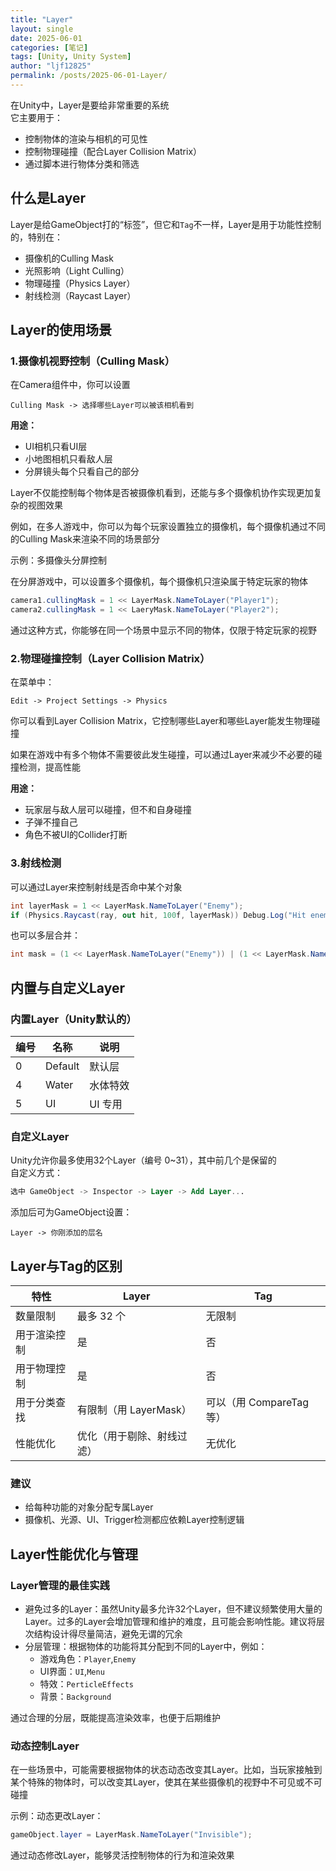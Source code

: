 ```yaml
---
title: "Layer"
layout: single
date: 2025-06-01
categories: [笔记]
tags: [Unity, Unity System]
author: "ljf12825"
permalink: /posts/2025-06-01-Layer/
---
```

在Unity中，Layer是要给非常重要的系统  
它主要用于：
- 控制物体的渲染与相机的可见性
- 控制物理碰撞（配合Layer Collision Matrix）
- 通过脚本进行物体分类和筛选

## 什么是Layer

Layer是给GameObject打的“标签”，但它和`Tag`不一样，Layer是用于功能性控制的，特别在：
- 摄像机的Culling Mask
- 光照影响（Light Culling）
- 物理碰撞（Physics Layer）
- 射线检测（Raycast Layer）

## Layer的使用场景
### 1.摄像机视野控制（Culling Mask）
在Camera组件中，你可以设置

```text
Culling Mask -> 选择哪些Layer可以被该相机看到
```

**用途：**
- UI相机只看UI层
- 小地图相机只看敌人层
- 分屏镜头每个只看自己的部分

Layer不仅能控制每个物体是否被摄像机看到，还能与多个摄像机协作实现更加复杂的视图效果

例如，在多人游戏中，你可以为每个玩家设置独立的摄像机，每个摄像机通过不同的Culling Mask来渲染不同的场景部分

示例：多摄像头分屏控制

在分屏游戏中，可以设置多个摄像机，每个摄像机只渲染属于特定玩家的物体
```cs
camera1.cullingMask = 1 << LayerMask.NameToLayer("Player1");
camera2.cullingMask = 1 << LaeryMask.NameToLayer("Player2");
```
通过这种方式，你能够在同一个场景中显示不同的物体，仅限于特定玩家的视野



### 2.物理碰撞控制（Layer Collision Matrix）
在菜单中：

```nginx
Edit -> Project Settings -> Physics
```

你可以看到Layer Collision Matrix，它控制哪些Layer和哪些Layer能发生物理碰撞

如果在游戏中有多个物体不需要彼此发生碰撞，可以通过Layer来减少不必要的碰撞检测，提高性能

**用途：**
- 玩家层与敌人层可以碰撞，但不和自身碰撞
- 子弹不撞自己
- 角色不被UI的Collider打断

### 3.射线检测
可以通过Layer来控制射线是否命中某个对象

```csharp
int layerMask = 1 << LayerMask.NameToLayer("Enemy");
if (Physics.Raycast(ray, out hit, 100f, layerMask)) Debug.Log("Hit enemy");
```

也可以多层合并：
```csharp
int mask = (1 << LayerMask.NameToLayer("Enemy")) | (1 << LayerMask.NameToLayer("NPC"));
```
## 内置与自定义Layer

### 内置Layer（Unity默认的）

| 编号 | 名称      | 说明    |
| -- | ------- | ----- |
| 0  | Default | 默认层   |
| 4  | Water   | 水体特效  |
| 5  | UI      | UI 专用 |


### 自定义Layer
Unity允许你最多使用32个Layer（编号 0~31），其中前几个是保留的  
自定义方式：  
```sql
选中 GameObject -> Inspector -> Layer -> Add Layer...
```
添加后可为GameObject设置：
```nginx
Layer -> 你刚添加的层名
```
## Layer与Tag的区别

| 特性     | Layer            | Tag               |
| ------ | ---------------- | ----------------- |
| 数量限制   | 最多 32 个          | 无限制               |
| 用于渲染控制 |    是             | 否                 |
| 用于物理控制 | 是                | 否                 |
| 用于分类查找 | 有限制（用 LayerMask） | 可以（用 CompareTag 等） |
| 性能优化   | 优化（用于剔除、射线过滤）     | 无优化                 |

### 建议
- 给每种功能的对象分配专属Layer
- 摄像机、光源、UI、Trigger检测都应依赖Layer控制逻辑

## Layer性能优化与管理
### Layer管理的最佳实践
- 避免过多的Layer：虽然Unity最多允许32个Layer，但不建议频繁使用大量的Layer。过多的Layer会增加管理和维护的难度，且可能会影响性能。建议将层次结构设计得尽量简洁，避免无谓的冗余
- 分层管理：根据物体的功能将其分配到不同的Layer中，例如：
  - 游戏角色：`Player`,`Enemy`
  - UI界面：`UI`,`Menu`
  - 特效：`PerticleEffects`
  - 背景：`Background`

通过合理的分层，既能提高渲染效率，也便于后期维护

### 动态控制Layer
在一些场景中，可能需要根据物体的状态动态改变其Layer。比如，当玩家接触到某个特殊的物体时，可以改变其Layer，使其在某些摄像机的视野中不可见或不可碰撞

示例：动态更改Layer：
```cs
gameObject.layer = LayerMask.NameToLayer("Invisible");
```
通过动态修改Layer，能够灵活控制物体的行为和渲染效果
